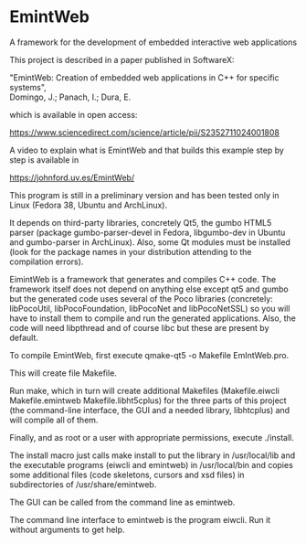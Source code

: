 # EmintWeb
A framework for the development of embedded interactive web applications

This project is described in a paper published in SoftwareX: 

"EmintWeb: Creation of embedded web applications in C++ for specific systems",<br />
Domingo, J.; Panach, I.; Dura, E.

which is available in open access:

https://www.sciencedirect.com/science/article/pii/S2352711024001808

A video to explain what is EmintWeb and that builds this example step by step is available in

https://johnford.uv.es/EmintWeb/

This program is still in a preliminary version and has been tested only in Linux (Fedora 38, Ubuntu and ArchLinux).

It depends on third-party libraries, concretely Qt5, the gumbo HTML5 parser (package gumbo-parser-devel in Fedora,
libgumbo-dev in Ubuntu and gumbo-parser in ArchLinux). Also, some Qt modules must be installed (look for the package
names in your distribution attending to the compilation errors).

EimintWeb is a framework that generates and compiles C++ code. The framework itself does not depend on anything else
except qt5 and gumbo but the generated code uses several of the Poco libraries (concretely: libPocoUtil, libPocoFoundation,
libPocoNet and libPocoNetSSL) so you will have to install them to compile and run the generated applications. Also, the
code will need libpthread and of course libc but these are present by default.

To compile EmintWeb, first execute qmake-qt5 -o Makefile EmIntWeb.pro.

This will create file Makefile.

Run make, which in turn will create additional Makefiles (Makefile.eiwcli  Makefile.emintweb  Makefile.libht5cplus) for
the three parts of this project (the command-line interface, the GUI and a needed library, libhtcplus) and will compile
all of them.

Finally, and as root or a user with appropriate permissions, execute ./install.

The install macro just calls make install to put the library in /usr/local/lib and the executable programs (eiwcli and
emintweb) in /usr/local/bin and copies some additional files (code skeletons, cursors and xsd files) in subdirectories
of /usr/share/emintweb.

The GUI can be called from the command line as emintweb.

The command line interface to emintweb is the program eiwcli. Run it without arguments to get help.

